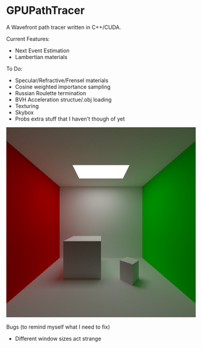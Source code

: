 # GPUPathTracer

A Wavefront path tracer written in C++/CUDA.

Current Features:
 - Next Event Estimation
 - Lambertian materials

To Do:
 - Specular/Refractive/Frensel materials
 - Cosine weighted importance sampling
 - Russian Roulette termination
 - BVH Acceleration structue/.obj loading
 - Texturing
 - Skybox
 - Probs extra stuff that I haven't though of yet
 
 ![alt text](https://github.com/georgeLorenzetti/GPUPathTracer/blob/master/CudaPathTracer/screenies/CudaPathTracer_IPgWP2Y2Lt.png)
 
 Bugs (to remind myself what I need to fix)
 - Different window sizes act strange
